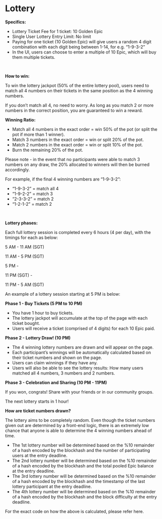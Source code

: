 # Lottery

**Specifics:**

* Lottery Ticket Fee for 1 ticket: 10 Golden Epic
* Single User Lottery Entry Limit: No limit
* Paying for one ticket \(10 Golden Epic\) will give users a random 4 digit combination with each digit being between 1-14, for e.g. “1-9-3-2”
* In the UI, users can choose to enter a multiple of 10 Epic, which will buy them multiple tickets.

**​**

**How to win:**

To win the lottery jackpot \(50% of the entire lottery pool\), users need to match all 4 numbers on their tickets in the same position as the 4 winning numbers.

If you don’t match all 4, no need to worry. As long as you match 2 or more numbers in the correct position, you are guaranteed to win a reward.

**Winning Ratio:**

* Match all 4 numbers in the exact order = win 50% of the pot \(or split the pot if more than 1 winner\).
* Match 3 numbers in the exact order = win or split 20% of the pot.
* Match 2 numbers in the exact order = win or split 10% of the pot.
* Burn the remaining 20% of the pot.

Please note - in the event that no participants were able to match 3 numbers on any draw, the 20% allocated to winners will then be burned accordingly.

For example, if the final 4 winning numbers are “1-9-3-2”:

* “1-9-3-2” = match all 4
* “1-9-2-2” = match 3
* “2-3-3-2” = match 2
* “1-2-1-2” = match 2

​

**Lottery phases:**

Each full lottery session is completed every 6 hours \(4 per day\), with the timings for each as below:

5 AM - 11 AM \(SGT\)

11 AM - 5 PM \(SGT\)

5 PM -

11 PM \(SGT\) -

11 PM - 5 AM \(SGT\)

An example of a lottery session starting at 5 PM is below:

**Phase 1 - Buy Tickets \(5 PM to 10 PM\)**

* You have 1 hour to buy tickets.
* The lottery jackpot will accumulate at the top of the page with each ticket bought.
* Users will receive a ticket \(comprised of 4 digits\) for each 10 Epic paid.

**Phase 2 - Lottery Draw! \(10 PM\)**

* The 4 winning lottery numbers are drawn and will appear on the page.
* Each participant’s winnings will be automatically calculated based on their ticket numbers and shown on the page.
* Users can claim winnings if they have any.
* Users will also be able to see the lottery results: How many users matched all 4 numbers, 3 numbers and 2 numbers.

**Phase 3 - Celebration and Sharing \(10 PM - 11PM\)**

If you won, congrats! Share with your friends or in our community groups.

The next lottery starts in 1 hour!

**How are ticket numbers drawn?**

The lottery aims to be completely random. Even though the ticket numbers given out are determined by a front-end logic, there is an extremely low chance that anyone is able to determine the 4 winning numbers ahead of time.

* The 1st lottery number will be determined based on the %10 remainder of a hash encoded by the blockhash and the number of participating users at the entry deadline.
* The 2nd lottery number will be determined based on the %10 remainder of a hash encoded by the blockhash and the total pooled Epic balance at the entry deadline.
* The 3rd lottery number will be determined based on the %10 remainder of a hash encoded by the blockhash and the timestamp of the last lottery participant at the entry deadline.
* The 4th lottery number will be determined based on the %10 remainder of a hash encoded by the blockhash and the block difficulty at the entry deadline.

For the exact code on how the above is calculated, please refer here.

